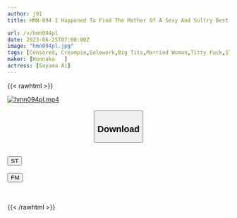 ```yaml
---
author: j91
title: HMN-094 I Happened To Find The Mother Of A Sexy And Sultry Best Friend Who Is Registered Under The Alias'Michiko'in The Matching App. From That Day On, I Made It A Convenient Vaginal Cum Shot Pet ... Sayama Love

url: /v/hmn094pl
date: 2023-06-25T07:00:00Z
image: "hmn094pl.jpg"
tags: [Censored, Creampie,Solowork,Big Tits,Married Woman,Titty Fuck,Slut,Digital Mosaic	]
maker: [Honnaka   ]
actress: [Sayama Ai]
---
```



{{< rawhtml >}}

<div class="video" data-videoid="oxjzaBZVekfJ01W">
    <a href="javascript:;">
        <img src="/v/hmn094pl/hmn094pl.jpg" width="WIDTH" height="HEIGHT" alt="hmn094pl.mp4" loading="lazy">
    </a>
</div>

<script type="text/javascript" src="https://j91.asia/asset/on-demand-st.js"></script>

<br>
  <link rel="stylesheet" href="https://j91.asia/asset/bs5.css">
  
  <center>
  <button class="btn btn-primary" type="button" data-bs-toggle="collapse" data-bs-target=".multi-collapse" aria-expanded="false" aria-controls="multiCollapseExample1 multiCollapseExample2"><h2>Download</h2></button></center>
</p>
<div class="row">
  <div class="col">
    <div class="collapse multi-collapse" id="multiCollapseExample1">
      <div class="card card-body">
	      	      <br>
<div class="buttons">  
<a href="https://streamtape.to/v/oxjzaBZVekfJ01W" target="_blank"><button class="btn-hover color-3"><i class="fa fa-download"></i> ST</button></a></div>
    </div>
  </div>
</div>
  <div class="col">
    <div class="collapse multi-collapse" id="multiCollapseExample2">
      <div class="card card-body">
	      <br>
<div class="buttons">
    <a href="https://filemoon.sx/d/w51f4ik3v0gv" target="_blank"><button class="btn-hover color-8"><i class="fa fa-download"></i> FM</button></a></div>
<br><br>
      </div>
    </div>
  </div>
</div>

{{< /rawhtml >}}